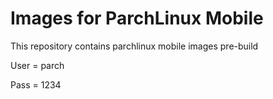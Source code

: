 # Images for ParchLinux Mobile

This repository contains parchlinux mobile images pre-build

User = parch

Pass = 1234
